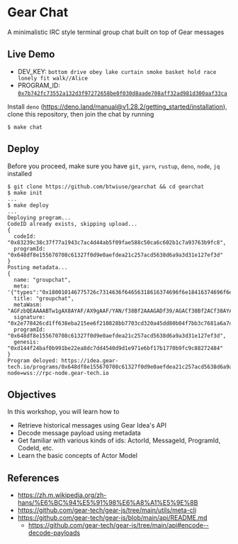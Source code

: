 # Gear Chat

A minimalistic IRC style terminal group chat built on top of Gear messages

## Live Demo

- DEV_KEY:
  `bottom drive obey lake curtain smoke basket hold race lonely fit walk//Alice`
- PROGRAM_ID:
  [`0x7b742fc73552a132d3f97272658be0f030d8aade708aff32ad981d300aaf33ca`](https://idea.gear-tech.io/programs/0x7b742fc73552a132d3f97272658be0f030d8aade708aff32ad981d300aaf33ca?node=wss://rpc-node.gear-tech.io)

Install `deno` (https://deno.land/manual@v1.28.2/getting_started/installation), clone this repository, then join the chat by running

```
$ make chat
```

## Deploy

Before you proceed, make sure you have `git`, `yarn`, `rustup`, `deno`, `node`,
`jq` installed

```
$ git clone https://github.com/btwiuse/gearchat && cd gearchat
$ make init
...
$ make deploy
...
Deploying program...
CodeID already exists, skipping upload...
{
  codeId: "0x83239c38c37f77a1943c7ac4d44ab5f09fae588c50ca6c602b1c7a93763b9fc8",
  programId: "0x648df8e155670708c61327f0d9e0aefdea21c257acd5638d6a9a3d31e127ef3d"
}
Posting metadata...
{
  name: "groupchat",
  meta: '{"types":"0x180010146775726c7314636f64656318616374696f6e18416374696f6e0001041841646455726c080110636f...',
  title: "groupchat",
  metaWasm: "AGFzbQEAAAABTw1gAX8AYAF/AX9gAAF/YAN/f38Bf2AAAGADf39/AGACf38Bf2ACf38AYAR/f39/AGAEf39/fwF/YAV/f39/fwBg...",
  signature: "0x2e778426cd1ff638eba215ee6f210828bb7703cd320a45dd80b04f7bb3c7681a6a7d99f45b90d2cce58f887a93551b9439...",
  programId: "0x648df8e155670708c61327f0d9e0aefdea21c257acd5638d6a9a3d31e127ef3d",
  genesis: "0xd144f24baf0b991be22ea8dc7dd4540d9d1e971e6bf17b1770b9fc9c88272484"
}
Program deloyed: https://idea.gear-tech.io/programs/0x648df8e155670708c61327f0d9e0aefdea21c257acd5638d6a9a3d31e127ef3d?node=wss://rpc-node.gear-tech.io
```

## Objectives

In this workshop, you will learn how to

- Retrieve historical messages using Gear Idea's API
- Decode message payload using metadata
- Get familiar with various kinds of ids: ActorId, MessageId, ProgramId, CodeId, etc.
- Learn the basic concepts of Actor Model

## References

- https://zh.m.wikipedia.org/zh-hans/%E6%BC%94%E5%91%98%E6%A8%A1%E5%9E%8B
- https://github.com/gear-tech/gear-js/tree/main/utils/meta-cli
- https://github.com/gear-tech/gear-js/blob/main/api/README.md
  - https://github.com/gear-tech/gear-js/tree/main/api#encode--decode-payloads
